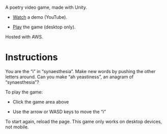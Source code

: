 A poetry video game, made with Unity.

- [Watch](https://www.youtube.com/watch?v=gYyy-ZTcEfg) a demo (YouTube). 

- [Play](https://www.chriskerrpoet.com/synaesthesia) the game (desktop only). 

Hosted with AWS. 

# Instructions

You are the “i” in “synaesthesia”. Make new words by pushing the other letters around. Can you make “ah yeastiness”, an anagram of “synaesthesia”?

To play the game: 

-  Click the game area above

-  Use the arrow or WASD keys to move the “i”

To start again, reload the page. This game only works on desktop devices, not mobile. 
